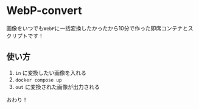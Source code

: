 # WebP-convert

画像をいつでも`WebP`に一括変換したかったから10分で作った即席コンテナとスクリプトです！

## 使い方

1. `in` に変換したい画像を入れる
2. `docker compose up`
3. `out` に変換された画像が出力される

おわり！

